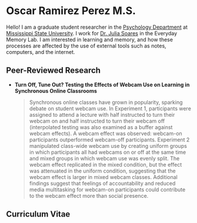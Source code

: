 
# Oscar Ramirez Perez M.S.

Hello! I am a graduate student researcher in the [Psychology Department](https://www.psychology.msstate.edu/) at [Mississippi State University](https://www.msstate.edu/). I work for [Dr. Julia Soares](https://www.psychology.msstate.edu/directory/jsoares) in the Everyday Memory Lab. I am interested in learning and memory, and how these processes are affected by the use of external tools such as notes, computers, and the internet.

## Peer-Reviewed Research

* **Turn Off, Tune Out? Testing the Effects of Webcam Use on Learning in Synchronous Online Classrooms**

    > Synchronous online classes have grown in popularity, sparking debate on student webcam use. In Experiment 1, participants were assigned to attend a lecture with half instructed to turn their webcam on and half instructed to turn their webcam off (interpolated testing was also examined as a buffer against webcam effects). A webcam effect was observed: webcam-on participants outperformed webcam-off participants. Experiment 2 manipulated class-wide webcam use by creating uniform groups in which participants all had webcams on or off at the same time and mixed groups in which webcam use was evenly split. The webcam effect replicated in the mixed condition, but the effect was attenuated in the uniform condition, suggesting that the webcam effect is larger in mixed webcam classes. Additional findings suggest that feelings of accountability and reduced media multitasking for webcam-on participants could contribute to the webcam effect more than social presence.

## Curriculum Vitae
